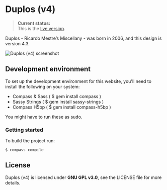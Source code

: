 # Duplos (v4)

> __Current status:__  
This is the [live version](http://duplos.org).

Duplos - Ricardo Mestre’s Miscellany - was born in 2006, and this design is version 4.3.

![Duplos (v4) screenshot](https://raw.githubusercontent.com/ricardomestre/duplos-v4/master/duplos-v4-screenshot.png)

## Development environment
To set up the development environment for this website, you'll need to install the following on your system:

- Compass & Sass ( $ gem install compass )
- Sassy Strings ( $ gem install sassy-strings )
- Compass H5bp ( $ gem install compass-h5bp )

You might have to run these as sudo.

### Getting started
To build the project run:

```
$ compass compile
```

## License

Duplos (v4) is licensed under **GNU GPL v3.0**, see the LICENSE file for more details.
